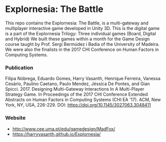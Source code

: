 # Explornesia: The Battle
This repo contains the Explornesia: The Battle, is a multi-gateway  and multiplayer interactive game  developed in Unity 3D. 
This is the digital game is a part of the Explornesia Trilogy: Three individual games (Board, Digital and Hybrid)
We built these games within a month for the Game Design course taught by Prof. Sergi Bermúdez i Badia of the University of Madeira. 
We were also the finalists in the 2017 CHI Conference on Human Factors in Computing Systems.

### Publication
Filipa Nóbrega, Eduardo Gomes, Harry Vasanth, Henrique Ferreira, Vanessa Cesário, Paulino Caetano, Paulo Mendez, Jéssica De Pontes, and Gian Spicci. 2017. Designing Multi-Gateway Interactions In A Multi-Player Strategy Game. In Proceedings of the 2017 CHI Conference Extended Abstracts on Human Factors in Computing Systems (CHI EA '17). ACM, New York, NY, USA, 226-229. DOI: https://doi.org/10.1145/3027063.3048411

### Website
* http://www.cee.uma.pt/edu/gamedesign/MadFox/
* https://harryvasanth.github.io/Explornesia/

